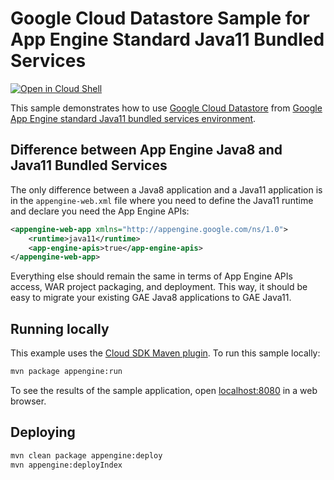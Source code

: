 # Google Cloud Datastore Sample for App Engine Standard Java11 Bundled Services

<a href="https://console.cloud.google.com/cloudshell/open?git_repo=https://github.com/GoogleCloudPlatform/java-docs-samples&page=editor&open_in_editor=appengine-java11-bundled-services/datastore/README.md">
<img alt="Open in Cloud Shell" src ="http://gstatic.com/cloudssh/images/open-btn.png"></a>

This sample demonstrates how to use [Google Cloud Datastore][java-datastore]
from [Google App Engine standard Java11 bundled services environment][ae-docs].

[java-datastore]: https://cloud.google.com/appengine/docs/java/datastore/
[ae-docs]: https://cloud.google.com/appengine/docs/standard/java11/services/access

## Difference between App Engine Java8 and Java11 Bundled Services

The only difference between a Java8 application and a Java11 application is in the `appengine-web.xml` file
where you need to define the Java11 runtime and declare you need the App Engine APIs:

```XML
<appengine-web-app xmlns="http://appengine.google.com/ns/1.0">
    <runtime>java11</runtime>
    <app-engine-apis>true</app-engine-apis>
</appengine-web-app>
```

Everything else should remain the same in terms of App Engine APIs access, WAR project packaging, and deployment.
This way, it should  be easy to migrate your existing GAE Java8 applications to GAE Java11.

## Running locally

This example uses the
[Cloud SDK Maven plugin](https://cloud.google.com/appengine/docs/java/tools/using-maven).
To run this sample locally:

```sh
mvn package appengine:run
```
To see the results of the sample application, open
[localhost:8080](http://localhost:8080) in a web browser.


## Deploying

```sh
mvn clean package appengine:deploy
mvn appengine:deployIndex
```
